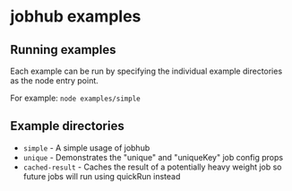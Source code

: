 # jobhub examples #

## Running examples

Each example can be run by specifying the individual example directories as the node entry point.

For example: `node examples/simple`

## Example directories

* `simple` - A simple usage of jobhub
* `unique` - Demonstrates the "unique" and "uniqueKey" job config props
* `cached-result` - Caches the result of a potentially heavy weight job so future jobs will run using quickRun instead
